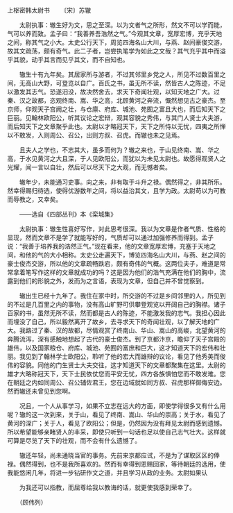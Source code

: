上枢密韩太尉书
　　〔宋〕苏辙

　　太尉执事：辙生好为文，思之至深。以为文者气之所形，然文不可以学而能，气可以养而致。孟子曰：“我善养吾浩然之气。”今观其文章，宽厚宏博，充乎天地之间，称其气之小大。太史公行天下，周览四海名山大川，与燕、赵间豪俊交游，故其文疏荡，颇有奇气。此二子者，岂尝执笔学为如此之文哉？其气充乎其中而溢乎其貌，动乎其言而见乎其文，而不自知也。

　　辙生十有九年矣。其居家所与游者，不过其邻里乡党之人，所见不过数百里之间，无高山大野，可登览以自广。百氏之书，虽无所不读，然皆古人之陈迹，不足以激发其志气。恐遂汨没，故决然舍去，求天下奇闻壮观，以知天地之广大。过秦、汉之故都，恣观终南、嵩、华之高，北顾黄河之奔流，慨然想见古之豪杰。至京师，仰观天子宫阙之壮，与仓廪、府库、城池、苑囿之富且大也，而后知天下之巨丽。见翰林欧阳公，听其议论之宏辩，观其容貌之秀伟，与其门人贤士大夫游，而后知天下之文章聚乎此也。太尉以才略冠天下，天下之所恃以无忧，四夷之所惮以不敢发，入则周公、召公，出则方叔、召虎。而辙也未之见焉。

　　且夫人之学也，不志其大，虽多而何为？辙之来也，于山见终南、嵩、华之高，于水见黄河之大且深，于人见欧阳公，而犹以为未见太尉也。故愿得观贤人之光耀，闻一言以自壮，然后可以尽天下之大观，而无憾者矣。

　　辙年少，未能通习吏事。向之来，非有取于斗升之禄。偶然得之，非其所乐。然幸得赐归待选，使得优游数年之间，将以益治其文，且学为政。太尉苟以为可教而辱教之，又幸矣。

　　——选自《四部丛刊》本《栾城集》　　

　　太尉执事：辙生性喜好写作，对此思考很深。我以为文章是作者气质、性格的显现，然而文章不是学了就能写好的，气质却可以通过加强修养而得到。孟子说：“我善于培养我的浩然正气。”现在看来，他的文章宽厚宏博，充塞于天地之间，和他的气的大小相称。太史公走遍天下，博览四海名山大川，与燕、赵之间的豪士俊杰交游，所以他的文章疏畅跌宕，颇有奇伟的气概。这两位夫子，难道是常常拿着笔写作这样的文章就成功的吗？这是因为他们的浩气充满在他们的胸中，流露到他们的形貌之外，发而为之言语，表现为文章，但自己并不曾觉察到。

　　辙出生已经十九年了。我住在家中时，所交游的不过是乡间邻里的人，所见到的不过是几百里之内的事物，没有高山旷野可供攀登观览以开阔自己的胸襟。诸子百家的书，虽然无所不读，然而都是古人的陈迹，不能激发我的志气。我担心因此而埋没了自己，所以毅然离开了故乡，去寻求天下的奇闻壮观，以了解天地的广大。我路过了秦、汉的故都，尽情观赏了终南山、华山、嵩山的高峻，北望黄河的奔腾流泻，深有感触地想起了古代的豪士俊杰。到了京都汴京，瞻仰了天子宫殿的雄伟，以及国家粮仓、府库、城池、苑囿的富庶和巨大，这才知道天下的宏伟和壮丽。我见到了翰林学士欧阳公，聆听了他的宏大而雄辩的议论，看见了他秀美而俊伟的容貌。同他的门生贤士大夫交往，这才知道天下的文章都聚集在这里。太尉的雄才大略称冠天下，天下士民依仗您而平安无忧，四方各族惧怕您而不敢发难。您在朝廷之内如同周公、召公辅佐君王，您在边域就如同方叔、召虎那样御侮安边。然而辙还未曾见到您啊。

　　况且，一个人从事学习，如果不立志在远大的方面，即使学得很多又有什么用呢？辙的这一次到来，关于山，看见了终南、嵩山、华山的崇高；关于水，看见了黄河的深广；关于人，看见了欧阳公；但是，仍然因为没有拜见太尉而感到遗憾。所以希望能够亲睹贤人的丰采，即使只听到一句话也足以使自己志气壮大。这样就可算是尽览了天下的壮观，而不会有什么遗憾了。

　　辙还年轻，尚未通晓当官的事务。先前来京都应试，不是为了谋取区区的俸禄。偶然得到，也不是我所喜欢的。然而有幸得到恩赐回家，等待朝廷的选用，使我能悠闲几年，将进一步钻研作文之道，并且学习从政的业务。太尉如果认

　　为我还可以指教，而屈尊给我以教诲的话，就更使我感到荣幸了。

　　（顾伟列） 


